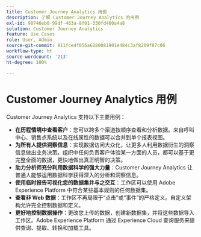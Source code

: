 ```yaml
---
title: Customer Journey Analytics 用例
description: 了解 Customer Journey Analytics 的用例
exl-id: 90746eb0-99df-463a-8f01-330fd460a4a8
solution: Customer Journey Analytics
feature: Use Cases
role: User, Admin
source-git-commit: 811fce4f056a6280081901e484c3af8209f87c06
workflow-type: ht
source-wordcount: '213'
ht-degree: 100%

---
```


# Customer Journey Analytics 用例

Customer Journey Analytics 支持以下主要用例：

* **在历程情境中查看客户**：您可以跨多个渠道按顺序查看和分析数据。来自呼叫中心、销售点系统以及在线属性的数据可以合并到单个报表视图。
* **为所有人提供洞察信息**：实现数据访问大众化，让更多人利用数据衍生的洞察信息做出业务决策。组织中任何负责客户体验某一方面的人员，都可以基于更完整全面的数据，更快地做出真正明智的决策。
* **助力分析师充分利用数据科学的强大力量**：Customer Journey Analytics 让普通人能够运用数据科学获得深入的分析和洞察信息。
* **使用临时报告可视化您的数据集并与之交互**：工作区可以使用 Adobe Experience Platform 中符合某些基本规则的任何数据集。
* **查看非 Web 数据**：工作区不再局限于“点击”或“事件”的严格定义。自定义架构允许完全控制数据和定义。
* **更好地控制数据操作**：更改您上传的数据，创建新数据集，并将这些数据导入工作区。Adobe Experience Platform 通过 Experience Cloud 查询服务来提供查询、提取、转换和加载工具。
